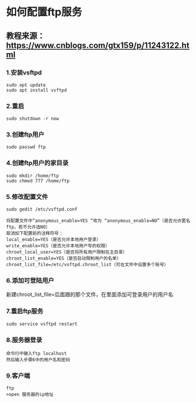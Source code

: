 # 如何配置ftp服务
## 教程来源：https://www.cnblogs.com/gtx159/p/11243122.html
### 1.安装vsftpd
```
sudo apt update
sudo apt install vsftpd
```
### 2.重启
```
sudo shutdown -r now
```
### 3.创建ftp用户
```
sudo passwd ftp
```
### 4.创建ftp用户的家目录
```
sudo mkdir /home/ftp
sudo chmod 777 /home/ftp
```
### 5.修改配置文件
```
sudo gedit /etc/vsftpd.conf
```
```
将配置文件中”anonymous_enable=YES “改为 “anonymous_enable=NO”（是否允许匿名ftp，若不允许选NO）
取消如下配置前的注释符号：
local_enable=YES（是否允许本地用户登录）
write_enable=YES（是否允许本地用户写的权限）
chroot_local_user=YES（是否将所有用户限制在主目录）
chroot_list_enable=YES（是否启动限制用户的名单）
chroot_list_file=/etc/vsftpd.chroot_list（可在文件中设置多个账号）
```
### 6.添加可登陆用户
新建chroot_list_file=后面跟的那个文件，在里面添加可登录用户的用户名
### 7.重启ftp服务
```
sudo service vsftpd restart
```
### 8.服务器登录
```
命令行中输入ftp localhost
然后输入步骤6中的用户名和密码
```
### 9.客户端
```
ftp
>open 服务器的ip地址
```
